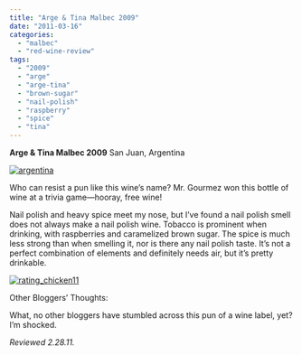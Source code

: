 ```yaml
---
title: "Arge & Tina Malbec 2009"
date: "2011-03-16"
categories: 
  - "malbec"
  - "red-wine-review"
tags: 
  - "2009"
  - "arge"
  - "arge-tina"
  - "brown-sugar"
  - "nail-polish"
  - "raspberry"
  - "spice"
  - "tina"
---
```


**Arge & Tina Malbec 2009** San Juan, Argentina

[![](http://s3.amazonaws.com/thegourmez-wpmedia/2011/03/argentina.jpg "argentina")](http://s3.amazonaws.com/thegourmez-wpmedia/2011/03/argentina.jpg)

Who can resist a pun like this wine’s name? Mr. Gourmez won this bottle of wine at a trivia game—hooray, free wine!

Nail polish and heavy spice meet my nose, but I’ve found a nail polish smell does not always make a nail polish wine. Tobacco is prominent when drinking, with raspberries and caramelized brown sugar. The spice is much less strong than when smelling it, nor is there any nail polish taste. It’s not a perfect combination of elements and definitely needs air, but it’s pretty drinkable.

[![](http://s3.amazonaws.com/thegourmez-wpmedia/2009/02/rating_chicken11.gif "rating_chicken11")](http://s3.amazonaws.com/thegourmez-wpmedia/2009/02/rating_chicken11.gif)

Other Bloggers’ Thoughts:

What, no other bloggers have stumbled across this pun of a wine label, yet? I’m shocked.

_Reviewed 2.28.11._
